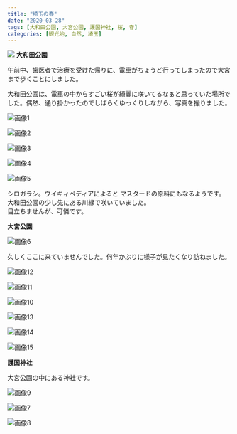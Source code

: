 ```yaml
---
title: "埼玉の春"
date: "2020-03-28"
tags: [大和田公園, 大宮公園, 護国神社, 桜, 春]
categories: [観光地, 自然, 埼玉]
---
```


![](https://assets.st-note.com/production/uploads/images/21752785/rectangle_large_type_2_2e04bce0abeb2b03f9c56c6c7e305e3c.jpg) **大和田公園**

午前中、歯医者で治療を受けた帰りに、電車がちょうど行ってしまったので大宮まで歩くことにしました。

大和田公園は、電車の中からすごい桜が綺麗に咲いてるなぁと思っていた場所でした。偶然、通り掛かったのでしばらくゆっくりしながら、写真を撮りました。

![画像1](/assets/ncda56ae8adf1_picture_pc_b0e9dc0eedf62f025d60c65af9ec0aaa.png)

![画像2](/assets/ncda56ae8adf1_picture_pc_44cc29a8acc791c0b8b0a5bc99345076.jpg)

![画像3](/assets/ncda56ae8adf1_picture_pc_82cded41537321f4f8a76d72e86ec5ea.jpg)

![画像4](/assets/ncda56ae8adf1_picture_pc_4b3fa0ca9c7f7b2e4d5d069267fd64aa.jpg)

![画像5](/assets/ncda56ae8adf1_picture_pc_c9363490288891e63d8beede5e3a9d62.jpg)

シロガラシ。ウイキィペディアによると マスタードの原料にもなるようです。大和田公園の少し先にある川縁で咲いていました。  
目立ちませんが、可憐です。

**大宮公園**

![画像6](/assets/ncda56ae8adf1_picture_pc_ae65b8913ace8b270abfbfa409848de5.jpg)

久しくここに来ていませんでした。何年かぶりに様子が見たくなり訪ねました。

![画像12](/assets/ncda56ae8adf1_picture_pc_73b1df767517f8eab004806ced569062.jpg)

![画像11](/assets/ncda56ae8adf1_picture_pc_ed3f16acd2910cd6b89a954ef3b964d9.jpg)

![画像10](/assets/ncda56ae8adf1_picture_pc_11c602e5e8511fec54be32555a6a1459.jpg)

![画像13](/assets/ncda56ae8adf1_picture_pc_6f71baa12e3bc4380655ba1ec5424d43.jpg)

![画像14](/assets/ncda56ae8adf1_picture_pc_2242595463cbeb441905e0410c9ee7b9.jpg)

![画像15](/assets/ncda56ae8adf1_picture_pc_c1e4ea0546d90544775ab2b4c379b04d.png)

**護国神社**

大宮公園の中にある神社です。

![画像9](/assets/ncda56ae8adf1_picture_pc_dcaa9650b09368f1f8af1d4775da6e07.jpg)

![画像7](/assets/ncda56ae8adf1_picture_pc_5f46176caf42823eddbb23fc8c60177a.jpg)

![画像8](/assets/ncda56ae8adf1_picture_pc_649f6be0bac1b8a0c3566b7bf97e849a.jpg)
